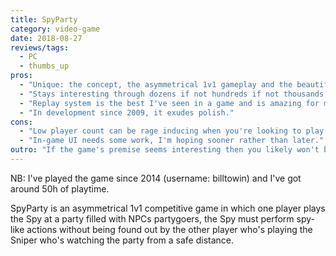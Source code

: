 ```yaml
---
title: SpyParty
category: video-game
date: 2018-08-27
reviews/tags:
  - PC
  - thumbs_up
pros:
  - "Unique: the concept, the asymmetrical 1v1 gameplay and the beautiful art design."
  - "Stays interesting through dozens if not hundreds if not thousands of hours of play."
  - "Replay system is the best I've seen in a game and is amazing for mastering the game."
  - "In development since 2009, it exudes polish."
cons:
  - "Low player count can be rage inducing when you're looking to play."
  - "In-game UI needs some work, I'm hoping sooner rather than later."
outro: "If the game's premise seems interesting then you likely won't be disappointed by SpyParty."
---
```


NB: I've played the game since 2014 (username: billtowin) and I've got around 50h of playtime.

SpyParty is an asymmetrical 1v1 competitive game in which one player plays the Spy at a party filled with NPCs partygoers, the Spy must perform spy-like actions without being found out by the other player who's playing the Sniper who's watching the party from a safe distance.
